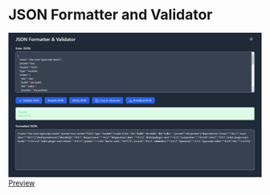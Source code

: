# JSON Formatter and Validator
![JSON Formatter and Validator Screenshot](https://github.com/automontronic/JSONFormatter/blob/master/Screenshot.PNG)
[Preview](https://automontronic.github.io/JSONFormatter/)
